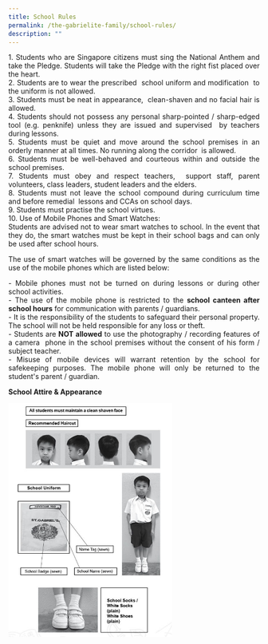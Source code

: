 ```yaml
---
title: School Rules
permalink: /the-gabrielite-family/school-rules/
description: ""
---
```

<p align="justify"> 
1. Students who are Singapore citizens must sing the National Anthem and take the Pledge. Students will take the Pledge with the right fist placed over the heart. <br>2. Students are to wear the prescribed  school uniform and modification  to the uniform is not allowed. <br>3. Students must be neat in appearance,  clean-shaven and no facial hair is allowed. <br> 4. Students should not possess any personal sharp-pointed / sharp-edged tool (e.g. penknife) unless they are issued and supervised  by teachers during lessons. <br>5. Students must be quiet and move around the school premises in an orderly manner at all times. No running along the corridor  is allowed. <br> 6. Students must be well-behaved and courteous within and outside the school premises. <br> 7. Students must obey and respect teachers,  support staff, parent volunteers, class leaders, student leaders and the elders. <br> 8. Students must not leave the school compound during curriculum time and before remedial  lessons and CCAs on school days.     <br> 9. Students must practise the school virtues. <br> 10. Use of Mobile Phones and Smart Watches:  <br>Students are advised not to wear smart watches to school. In the event that they do, the smart watches must be kept in their school bags and can only be used after school hours.  </p>

<p align="justify">
The use of smart watches will be governed by the same conditions as the use of the mobile phones which are listed below:  </p>

<p align="justify">
- Mobile phones must not be turned on during lessons or during other school activities. <br>
- The use of the mobile phone is restricted to the <b>school canteen after school hours</b> for communication with parents / guardians. <br>
- It is the responsibility of the students to safeguard their personal property. The school will not be held responsible for any loss or theft. <br>
- Students are <b>NOT allowed</b> to use the photography / recording features of a camera  phone in the school premises without the consent of his form / subject teacher. <br>
- Misuse of mobile devices will warrant retention by the school for safekeeping purposes. The mobile phone will only be returned to the student's parent / guardian. <br>
	
</p>

**School Attire & Appearance**

<img src="/images/2021%20Sch%20Attire%20%20Appearance.jpeg" 
     style="width:65%">